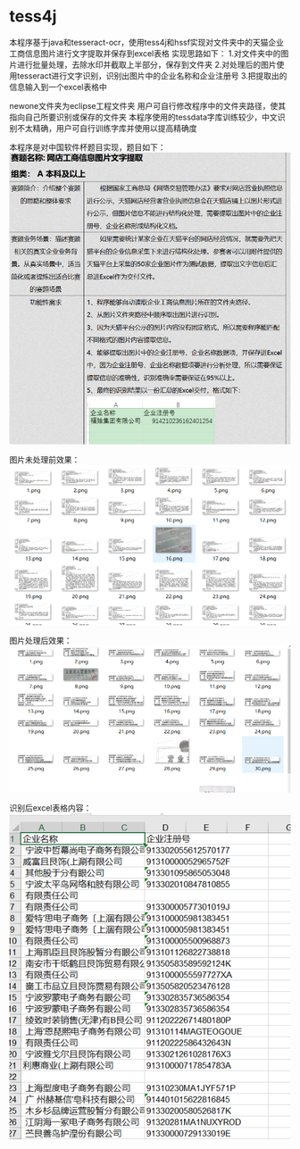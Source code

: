 # tess4j
本程序基于java和tesseract-ocr，使用tess4j和hssf实现对文件夹中的天猫企业工商信息图片进行文字提取并保存到excel表格
实现思路如下：
1.对文件夹中的图片进行批量处理，去除水印并截取上半部分，保存到文件夹
2.对处理后的图片使用tesseract进行文字识别，识别出图片中的企业名称和企业注册号
3.把提取出的信息输入到一个excel表格中

newone文件夹为eclipse工程文件夹
用户可自行修改程序中的文件夹路径，使其指向自己所要识别或保存的文件夹
本程序使用的tessdata字库训练较少，中文识别不太精确，用户可自行训练字库并使用以提高精确度

本程序是对中国软件杯题目实现，题目如下：
![image1](https://github.com/passergentleman/tess4j/blob/master/photo/1.png)

图片未处理前效果：
![image2](https://github.com/passergentleman/tess4j/blob/master/photo/2.png)

图片处理后效果：
![image3](https://github.com/passergentleman/tess4j/blob/master/photo/3.png)

识别后excel表格内容：
![image4](https://github.com/passergentleman/tess4j/blob/master/photo/4.png)

